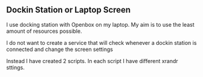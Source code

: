 ## Dockin Station or Laptop Screen

I use docking station with Openbox on my laptop.
My aim is to use the least amount of resources possible.

I do not want to create a service that will check whenever a dockin station is connected and change the screen settings

Instead I have created 2 scripts.
In each script I have different xrandr sttings.
